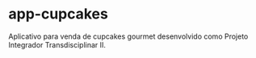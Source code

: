 # app-cupcakes
Aplicativo para venda de cupcakes gourmet desenvolvido como Projeto Integrador Transdisciplinar II.
